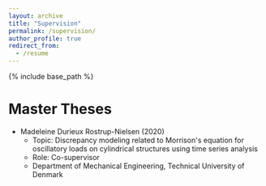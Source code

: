 ```yaml
---
layout: archive
title: "Supervision"
permalink: /supervision/
author_profile: true
redirect_from:
  - /resume
---
```


{% include base_path %}

Master Theses
======
* Madeleine Durieux Rostrup-Nielsen (2020)
	* Topic: Discrepancy modeling related to Morrison's equation for oscillatory loads on cylindrical structures using time series analysis
	* Role: Co-supervisor
	* Department of Mechanical Engineering, Technical University of Denmark

